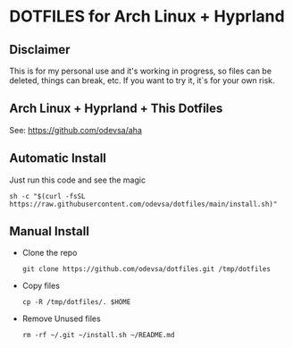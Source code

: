 # DOTFILES for Arch Linux + Hyprland

## Disclaimer

This is for my personal use and it's working in progress, so files can be deleted, things can break, etc. If you want to try it, it`s for your own risk.

## Arch Linux + Hyprland + This Dotfiles

See: https://github.com/odevsa/aha

## Automatic Install

Just run this code and see the magic

```
sh -c "$(curl -fsSL https://raw.githubusercontent.com/odevsa/dotfiles/main/install.sh)"
```

## Manual Install

- Clone the repo

  ```
  git clone https://github.com/odevsa/dotfiles.git /tmp/dotfiles
  ```

- Copy files

  ```
  cp -R /tmp/dotfiles/. $HOME
  ```

- Remove Unused files

  ```
  rm -rf ~/.git ~/install.sh ~/README.md
  ```

